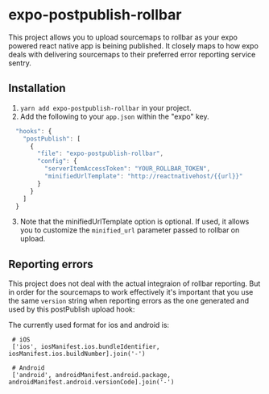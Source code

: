 # expo-postpublish-rollbar

This project allows you to upload sourcemaps to rollbar as your expo powered react native app is beining published.
It closely maps to how expo deals with delivering sourcemaps to their preferred error reporting service sentry.

## Installation

1. `yarn add expo-postpublish-rollbar` in your project.
2. Add the following to your `app.json` within the "expo" key.

```javascript
  "hooks": {
    "postPublish": [
      {
        "file": "expo-postpublish-rollbar",
        "config": {
          "serverItemAccessToken": "YOUR_ROLLBAR_TOKEN",
          "minifiedUrlTemplate": "http://reactnativehost/{{url}}"
        }
      }
    ]
  }
```

3. Note that the minifiedUrlTemplate option is optional. If used, it allows you to customize the `minified_url` parameter passed to rollbar on upload.

## Reporting errors
This project does not deal with the actual integraion of rollbar reporting. But in order for the sourcemaps to work effectively it's important that you use the same `version` string when reporting errors as the one generated and used by this postPublish upload hook:

The currently used format for ios and android is:

     # iOS
     ['ios', iosManifest.ios.bundleIdentifier, iosManifest.ios.buildNumber].join('-')

     # Android
     ['android', androidManifest.android.package, androidManifest.android.versionCode].join('-')
